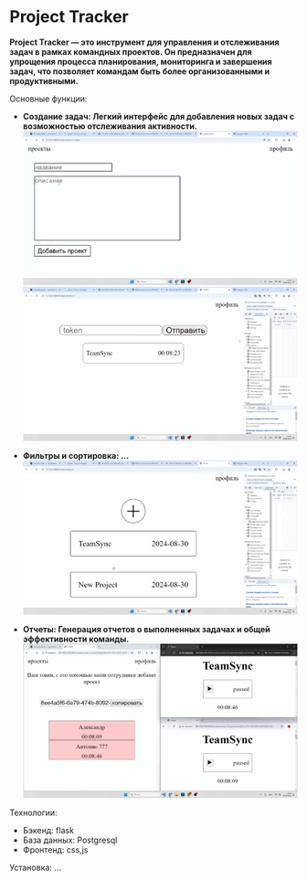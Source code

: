 # Project Tracker

__Project Tracker — это инструмент для управления и отслеживания задач в рамках командных проектов. Он предназначен для упрощения процесса планирования, мониторинга и завершения задач, что позволяет командам быть более организованными и продуктивными.__

Основные функции:
- __Создание задач: Легкий интерфейс для добавления новых задач с возможностью отслеживания активности.__<br>
![](https://github.com/Aleksey242424/tracker-server/blob/main/docs/assets/media/create_project.gif)
![](https://github.com/Aleksey242424/tracker-server/blob/main/docs/assets/media/add_project.gif)


- __Фильтры и сортировка: ...__<br>
![](https://github.com/Aleksey242424/tracker-server/blob/main/docs/assets/media/analytics.gif)
- __Отчеты: Генерация отчетов о выполненных задачах и общей эффективности команды.__<br>
![](https://github.com/Aleksey242424/tracker-server/blob/main/docs/assets/media/tracker.gif)


Технологии:
- Бэкенд: flask
- База данных: Postgresql
- Фронтенд: css,js

Установка:
...

